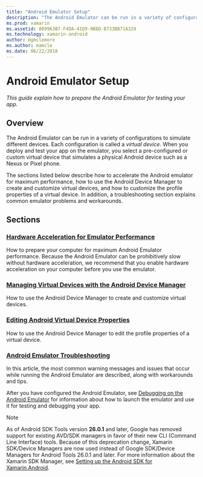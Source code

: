 ```yaml
---
title: "Android Emulator Setup"
description: "The Android Emulator can be run in a variety of configurations to simulate different devices. This guide explain how to prepare the Android Emulator for testing your app."
ms.prod: xamarin
ms.assetid: 889963B7-F4DA-41D9-9B8D-B733BB71A329
ms.technology: xamarin-android
author: mgmclemore
ms.author: mamcle
ms.date: 06/22/2018
---
```


# Android Emulator Setup

_This guide explain how to prepare the Android Emulator for testing your app._


## Overview

The Android Emulator can be run in a variety of configurations
to simulate different devices. Each configuration is called a _virtual
device_. When you deploy and test your app on the emulator, you select
a pre-configured or custom virtual device that simulates a physical
Android device such as a Nexus or Pixel phone.

The sections listed below describe how to accelerate the Android
emulator for maximum performance, how to use the Android Device Manager
to create and customize virtual devices, and how to customize the
profile properties of a virtual device. In addition, a troubleshooting
section explains common emulator problems and workarounds.

## Sections

### [Hardware Acceleration for Emulator Performance](~/android/get-started/installation/android-emulator/hardware-acceleration.md)

How to prepare your computer for maximum Android Emulator performance.
Because the Android Emulator can be prohibitively slow without
hardware acceleration, we recommend that you enable hardware
acceleration on your computer before you use the emulator.

### [Managing Virtual Devices with the Android Device Manager](~/android/get-started/installation/android-emulator/device-manager.md)

How to use the Android Device Manager to create and customize virtual
devices.

### [Editing Android Virtual Device Properties](~/android/get-started/installation/android-emulator/device-properties.md)

How to use the Android Device Manager to edit the profile properties of a
virtual device.

### [Android Emulator Troubleshooting](~/android/get-started/installation/android-emulator/troubleshooting.md)

In this article, the most common warning messages and issues that occur
while running the Android Emulator are described, along with
workarounds and tips.

After you have configured the Android Emulator, see
[Debugging on the Android Emulator](~/android/deploy-test/debugging/debug-on-emulator.md)
for information about how to launch the emulator and use it for testing
and debugging your app.


> [!NOTE]
> As of Android SDK Tools version **26.0.1** and later, Google has removed support for existing AVD/SDK managers in favor of their new CLI (Command Line Interface) tools. Because of this deprecation change, Xamarin SDK/Device Managers are now used instead of Google SDK/Device Managers for Android Tools 26.0.1 and later. For more information about the Xamarin SDK Manager, see [Setting up the Android SDK for Xamarin.Android](~/android/get-started/installation/android-sdk.md).

